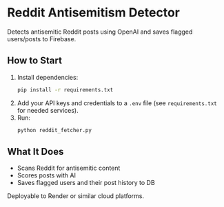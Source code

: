 
# Reddit Antisemitism Detector

Detects antisemitic Reddit posts using OpenAI and saves flagged users/posts to Firebase.

## How to Start
1. Install dependencies:
   ```bash
   pip install -r requirements.txt
   ```
2. Add your API keys and credentials to a `.env` file (see `requirements.txt` for needed services).
3. Run:
   ```bash
   python reddit_fetcher.py
   ```

## What It Does
- Scans Reddit for antisemitic content
- Scores posts with AI
- Saves flagged users and their post history to DB

Deployable to Render or similar cloud platforms.
